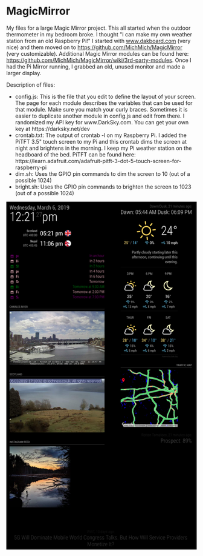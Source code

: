 # MagicMirror
My files for a large Magic Mirror project. This all started when the outdoor thermometer in my bedroom broke. I thought "I can make my own weather station from an old Raspberry Pi!" I started with www.dakboard.com (very nice) and them moved on to https://github.com/MichMich/MagicMirror (very customizable). Additional Magic Mirror modules can be found here: https://github.com/MichMich/MagicMirror/wiki/3rd-party-modules. Once I had the Pi Mirror running, I grabbed an old, unused monitor and made a larger display.

Description of files:<br>
<ul>
<li>config.js: This is the file that you edit to define the layout of your screen. The page for each module describes the variables that can be used for that module. Make sure you match your curly braces. Sometimes it is easier to duplicate another module in config.js and edit from there. I randomized my API key for www.DarkSky.com. You can get your own key at https://darksky.net/dev</li>
<li>crontab.txt: The output of crontab -l on my Raspberry Pi. I added the PiTFT 3.5" touch screen to my Pi and this crontab dims the screen at night and brightens in the morning. I keep my Pi weather station on the headboard of the bed. PiTFT can be found here: https://learn.adafruit.com/adafruit-pitft-3-dot-5-touch-screen-for-raspberry-pi</li>
<li>dim.sh: Uses the GPIO pin commands to dim the screen to 10 (out of a possible 1024)</li>
<li>bright.sh: Uses the GPIO pin commands to brighten the screen to 1023 (out of a possible 1024)</li>
</ul>
<img src="Monitor_Screenv2.png" alt="Monitor Screen">
